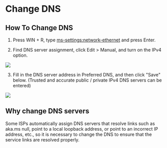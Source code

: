 # Change DNS

## How To Change DNS
1. Press WIN + R, type [ms-settings:network-ethernet](ms-settings:network-ethernet) and press Enter.

2. Find DNS server assignment, click Edit > Manual, and turn on the IPv4 option.

![](../assets/appendix/change-DNS/edit.png)

3. Fill in the DNS server address in Preferred DNS, and then click "Save" below. (Trusted and accurate public / private IPv4 DNS servers can be entered)

![](../assets/appendix/change-DNS/enter-and-change.png)

## Why change DNS servers
Some ISPs automatically assign DNS servers that resolve links such as aka.ms null, point to a local loopback address, or point to an incorrect IP address, etc., so it is necessary to change the DNS to ensure that the service links are resolved properly.